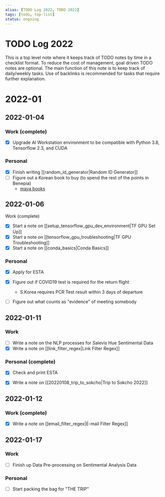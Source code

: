 ```yaml
---
alias: [TODO Log 2022, TODO 2022]
tags: [todo, top-list]
status: ongoing
---
```


# TODO Log 2022
This is a top level note where it keeps track of TODO notes by time in a checklist format.
To reduce the cost of management, goal driven TODO notes are optional.
The main function of this note is to keep track of daily/weekly tasks.
Use of backlinks is recommended for tasks that require further explanation.

# 2022-01

## 2022-01-04
### Work (complete)
- [x] Upgrade AI Workstation environment to be compatible with Python 3.8, Tensorflow 2.3, and CUDA

### Personal
- [x] Finish writing [[random_id_generator|Random ID Generator]]
- [ ] Figure out a Korean book to buy (to spend the rest of the points in Benepia)
    - [maya books](https://m.blog.naver.com/PostView.naver?isHttpsRedirect=true&blogId=rpgs&logNo=220587586265)


## 2022-01-06
Work (complete)
- [x] Start a note on [[setup_tensorflow_gpu_dev_environment|TF GPU Set Up]]
- [x] Start a note on [[tensorflow_gpu_troubleshooting|TF GPU Troubleshooting]]
- [x] Start a note on [[conda_basics|Conda Basics]]

### Personal
- [x] Apply for ESTA
- [x] Figure out if COVID19 test is required for the return flight
    - S.Korea requires PCR Test result within 3 days of departure
- [ ] Figure out what counts as "evidence" of meeting somebody


## 2022-01-11
### Work
- [ ] Write a note on the NLP processes for Salevis Hue Sentimental Data
- [x] Write a note on [[link_filter_regex|Link Filter Regex]]

### Personal (complete)
- [x] Check and print ESTA
- [x] Write a note on [[20220108_trip_to_sokcho|Trip to Sokcho 2022]]


## 2022-01-12
### Work (complete)
- [x] Write a note on [[email_filter_regex|E-mail Filter Regex]]


## 2022-01-17
### Work
- [ ] Finish up Data Pre-processing on Sentimental Analysis Data

### Personal
- [ ] Start packing the bag for "THE TRIP"